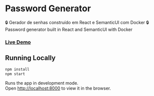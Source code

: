 # Password Generator
:lock: Gerador de senhas construído em React e SemanticUI com Docker
:lock: Password generator built in React and SemanticUI with Docker

### [Live Demo](https://password-generator-react.netlify.com/)

## Running Locally

```sh
npm install
npm start
```

Runs the app in development mode.<br>
Open [http://localhost:8000](http://localhost:8000) to view it in the browser.
